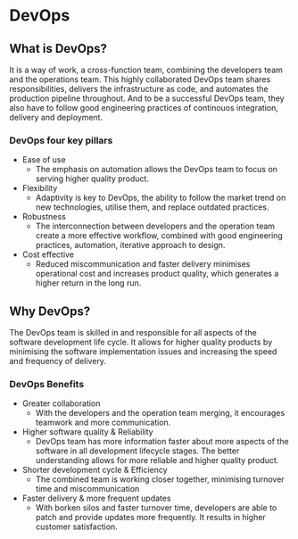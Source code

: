# DevOps
## What is DevOps?  
It is a way of work, a cross-function team, combining the developers team
and the operations team. This highly collaborated DevOps team shares
responsibilities, delivers the infrastructure as code, and automates the
production pipeline throughout. And to be a successful DevOps team, they also have to follow good engineering practices of continouos integration, delivery and deployment.

### DevOps four key pillars
- Ease of use
    - The emphasis on automation allows the DevOps team to focus on serving higher quality product.
- Flexibility
    - Adaptivity is key to DevOps, the ability to follow the market trend on new technologies, utilise them, and replace outdated practices.
- Robustness
    - The interconnection between developers and the operation team create a more effective workflow, combined with good engineering practices, automation, iterative approach to design.
- Cost effective
    - Reduced miscommunication and faster delivery minimises operational cost and increases product quality, which generates a higher return in the long run.

## Why DevOps?  
The DevOps team is skilled in and responsible for all aspects of the software development life cycle. It allows for higher quality products by minimising the software implementation issues and increasing the speed and frequency of delivery. 

### DevOps Benefits
- Greater collaboration
    - With the developers and the operation team merging, it encourages teamwork and more communication.
- Higher software quality & Reliability
    - DevOps team has more information faster about more aspects of the software in all development lifecycle stages. The better understanding allows for more reliable and higher quality product.
- Shorter development cycle & Efficiency
    - The combined team is working closer together, minimising turnover time and miscommunication 
- Faster delivery & more frequent updates
    - With borken silos and faster turnover time, developers are able to patch and provide updates more frequently. It results in higher customer satisfaction.
